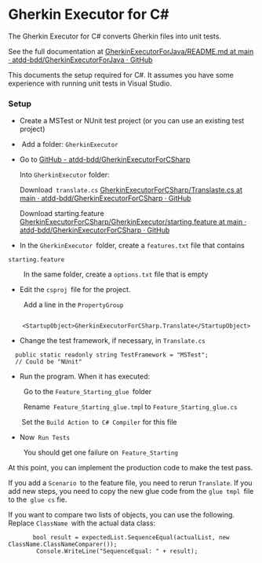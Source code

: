 # Gherkin Executor for C#

The Gherkin Executor for C# converts Gherkin files into unit tests.   

See the full documentation at [GherkinExecutorForJava/README.md at main · atdd-bdd/GherkinExecutorForJava · GitHub](https://github.com/atdd-bdd/GherkinExecutorForJava/blob/main/README.md)



This documents the  setup required for C#.    It assumes you have some experience with running unit tests in Visual Studio.   

### Setup

- Create a MSTest or NUnit test project (or you can use an existing test project)

-  Add a folder:   `GherkinExecutor  `

- Go to [GitHub - atdd-bdd/GherkinExecutorForCSharp](https://github.com/atdd-bdd/GherkinExecutorForCSharp)
  
  Into `GherkinExecutor` folder:
  
  Download` translate.cs`  [GherkinExecutorForCSharp/Translaste.cs at main · atdd-bdd/GherkinExecutorForCSharp · GitHub](https://github.com/atdd-bdd/GherkinExecutorForCSharp/blob/main/Translaste.cs)
  
  Download starting.feature [GherkinExecutorForCSharp/GherkinExecutor/starting.feature at main · atdd-bdd/GherkinExecutorForCSharp · GitHub ](https://github.com/atdd-bdd/GherkinExecutorForCSharp/blob/main/GherkinExecutor/starting.feature)

- In the `GherkinExecutor `folder, create a `features.txt` file that contains 

```
starting.feature 
```

        In the same folder, create a `options.txt` file that is empty 

- Edit the `csproj `file for the project.   

        Add a line in the `PropertyGroup` 

```

    <StartupObject>GherkinExecutorForCSharp.Translate</StartupObject>
```

- Change the test framework, if necessary, in `Translate.cs` 

```
  public static readonly string TestFramework = "MSTest";
  // Could be "NUnit" 
```

- Run the program.  When it has executed: 

        Go to the `Feature_Starting_glue `folder 

        Rename` Feature_Starting_glue.tmp`l to `Feature_Starting_glue.cs `

       Set the `Build Action `to` C# Compiler` for this file

- Now` Run Tests`

        You should get one failure on` Feature_Starting` 

At this point, you can implement the production code to make the test pass.

If you add a `Scenario `to the feature file, you need to rerun `Translate`.     If you add new steps, you need to copy the new glue code from the `glue tmpl `file to the` glue cs` fie.  



If you want to compare two lists of objects, you can use the following.  Replace `ClassName `with the actual data class:

           bool result = expectedList.SequenceEqual(actualList, new ClassName.ClassNameComparer());
            Console.WriteLine("SequenceEqual: " + result);
